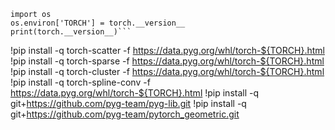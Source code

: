 ```import torch
import os
os.environ['TORCH'] = torch.__version__
print(torch.__version__)```
```
!pip install -q torch-scatter -f https://data.pyg.org/whl/torch-${TORCH}.html
!pip install -q torch-sparse -f https://data.pyg.org/whl/torch-${TORCH}.html
!pip install -q torch-cluster -f https://data.pyg.org/whl/torch-${TORCH}.html
!pip install -q torch-spline-conv -f https://data.pyg.org/whl/torch-${TORCH}.html
!pip install -q git+https://github.com/pyg-team/pyg-lib.git
!pip install -q git+https://github.com/pyg-team/pytorch_geometric.git
```